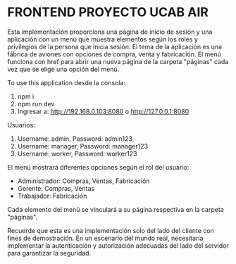 # FRONTEND PROYECTO UCAB AIR
Esta implementación proporciona una página de inicio de sesión y una aplicación con un menú que muestra elementos según los roles y privilegios de la persona que inicia sesión. El tema de la aplicación es una fábrica de aviones con opciones de compra, venta y fabricación. El menú funciona con href para abrir una nueva página de la carpeta "páginas" cada vez que se elige una opción del menú.

To use this application desde la consola:
1. npm i
2. npm run dev
3. Ingresar a: http://192.168.0.103:8080 o  http://127.0.0.1:8080

Usuarios:
1. Username: admin, Password: admin123
2. Username: manager, Password: manager123
3. Username: worker, Password: worker123

El menú mostrará diferentes opciones según el rol del usuario:

- Administrador: Compras, Ventas, Fabricación
- Gerente: Compras, Ventas
- Trabajador: Fabricación

Cada elemento del menú se vinculará a su página respectiva en la carpeta "páginas".

Recuerde que esta es una implementación solo del lado del cliente con fines de demostración. En un escenario del mundo real, necesitaría implementar la autenticación y autorización adecuadas del lado del servidor para garantizar la seguridad.